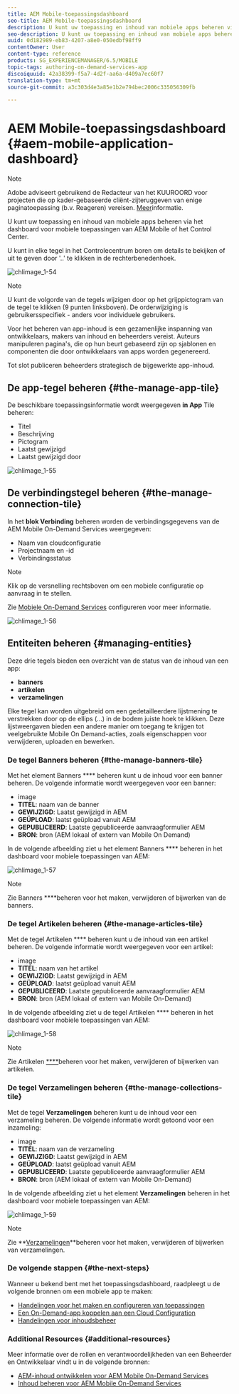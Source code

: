 ```yaml
---
title: AEM Mobile-toepassingsdashboard
seo-title: AEM Mobile-toepassingsdashboard
description: U kunt uw toepassing en inhoud van mobiele apps beheren via het dashboard voor mobiele toepassingen van AEM Mobile of het Control Center. Volg deze pagina voor meer informatie.
seo-description: U kunt uw toepassing en inhoud van mobiele apps beheren via het dashboard voor mobiele toepassingen van AEM Mobile of het Control Center. Volg deze pagina voor meer informatie.
uuid: 0d182989-eb83-4207-a8e0-050edbf98ff9
contentOwner: User
content-type: reference
products: SG_EXPERIENCEMANAGER/6.5/MOBILE
topic-tags: authoring-on-demand-services-app
discoiquuid: 42a38399-f5a7-4d2f-aa6a-d409a7ec60f7
translation-type: tm+mt
source-git-commit: a3c303d4e3a85e1b2e794bec2006c335056309fb

---
```



# AEM Mobile-toepassingsdashboard {#aem-mobile-application-dashboard}

>[!NOTE]
>
>Adobe adviseert gebruikend de Redacteur van het KUUROORD voor projecten die op kader-gebaseerde cliënt-zijteruggeven van enige paginatoepassing (b.v. Reageren) vereisen. [Meer](/help/sites-developing/spa-overview.md)informatie.

U kunt uw toepassing en inhoud van mobiele apps beheren via het dashboard voor mobiele toepassingen van AEM Mobile of het Control Center.

U kunt in elke tegel in het Controlecentrum boren om details te bekijken of uit te geven door &#39;..&#39; te klikken in de rechterbenedenhoek.

![chlimage_1-54](assets/chlimage_1-54.png)

>[!NOTE]
>
>U kunt de volgorde van de tegels wijzigen door op het grijppictogram van de tegel te klikken (9 punten linksboven). De orderwijziging is gebruikersspecifiek - anders voor individuele gebruikers.

Voor het beheren van app-inhoud is een gezamenlijke inspanning van ontwikkelaars, makers van inhoud en beheerders vereist. Auteurs manipuleren pagina&#39;s, die op hun beurt gebaseerd zijn op sjablonen en componenten die door ontwikkelaars van apps worden gegenereerd.

Tot slot publiceren beheerders strategisch de bijgewerkte app-inhoud.

## De app-tegel beheren {#the-manage-app-tile}

De beschikbare toepassingsinformatie wordt weergegeven **in App** Tile beheren:

* Titel
* Beschrijving
* Pictogram
* Laatst gewijzigd
* Laatst gewijzigd door

![chlimage_1-55](assets/chlimage_1-55.png)

## De verbindingstegel beheren {#the-manage-connection-tile}

In het **blok Verbinding** beheren worden de verbindingsgegevens van de AEM Mobile On-Demand Services weergegeven:

* Naam van cloudconfiguratie
* Projectnaam en -id
* Verbindingsstatus

>[!NOTE]
>
>Klik op de versnelling rechtsboven om een mobiele configuratie op aanvraag in te stellen.
>
>Zie [Mobiele On-Demand Services](/help/mobile/mobile-on-demand-associating-an-on-demand-app-to-cloud-configuration.md) configureren voor meer informatie.

![chlimage_1-56](assets/chlimage_1-56.png)

## Entiteiten beheren {#managing-entities}

Deze drie tegels bieden een overzicht van de status van de inhoud van een app:

* **banners**
* **artikelen**
* **verzamelingen**

Elke tegel kan worden uitgebreid om een gedetailleerdere lijstmening te verstrekken door op de ellips (...) in de bodem juiste hoek te klikken. Deze lijstweergaven bieden een andere manier om toegang te krijgen tot veelgebruikte Mobile On Demand-acties, zoals eigenschappen voor verwijderen, uploaden en bewerken.

### De tegel Banners beheren {#the-manage-banners-tile}

Met het element Banners **** beheren kunt u de inhoud voor een banner beheren. De volgende informatie wordt weergegeven voor een banner:

* image
* **TITEL**: naam van de banner
* **GEWIJZIGD**: Laatst gewijzigd in AEM
* **GEÜPLOAD**: laatst geüpload vanuit AEM
* **GEPUBLICEERD**: Laatste gepubliceerde aanvraagformulier AEM
* **BRON**: bron (AEM lokaal of extern van Mobile On Demand)

In de volgende afbeelding ziet u het element Banners **** beheren in het dashboard voor mobiele toepassingen van AEM:

![chlimage_1-57](assets/chlimage_1-57.png)

>[!NOTE]
>
>Zie Banners **[](/help/mobile/mobile-on-demand-managing-banners.md)**beheren voor het maken, verwijderen of bijwerken van de banners.

### De tegel Artikelen beheren {#the-manage-articles-tile}

Met de tegel Artikelen **** beheren kunt u de inhoud van een artikel beheren. De volgende informatie wordt weergegeven voor een artikel:

* image
* **TITEL**: naam van het artikel
* **GEWIJZIGD**: Laatst gewijzigd in AEM
* **GEÜPLOAD**: laatst geüpload vanuit AEM
* **GEPUBLICEERD**: Laatste gepubliceerde aanvraagformulier AEM
* **BRON**: bron (AEM lokaal of extern van Mobile On-Demand)

In de volgende afbeelding ziet u de tegel Artikelen **** beheren in het dashboard voor mobiele toepassingen van AEM:

![chlimage_1-58](assets/chlimage_1-58.png)

>[!NOTE]
>
>Zie Artikelen [****](/help/mobile/mobile-on-demand-managing-articles.md)beheren voor het maken, verwijderen of bijwerken van artikelen.

### De tegel Verzamelingen beheren {#the-manage-collections-tile}

Met de tegel **Verzamelingen** beheren kunt u de inhoud voor een verzameling beheren. De volgende informatie wordt getoond voor een inzameling:

* image
* **TITEL**: naam van de verzameling
* **GEWIJZIGD**: Laatst gewijzigd in AEM
* **GEÜPLOAD**: laatst geüpload vanuit AEM
* **GEPUBLICEERD**: Laatste gepubliceerde aanvraagformulier AEM
* **BRON**: bron (AEM lokaal of extern van Mobile On-Demand)

In de volgende afbeelding ziet u het element **Verzamelingen** beheren in het dashboard voor mobiele toepassingen van AEM:

![chlimage_1-59](assets/chlimage_1-59.png)

>[!NOTE]
>
>Zie **[Verzamelingen](/help/mobile/mobile-on-demand-managing-collections.md)**beheren voor het maken, verwijderen of bijwerken van verzamelingen.

### De volgende stappen {#the-next-steps}

Wanneer u bekend bent met het toepassingsdashboard, raadpleegt u de volgende bronnen om een mobiele app te maken:

* [Handelingen voor het maken en configureren van toepassingen](/help/mobile/mobile-apps-ondemand-application-create-configure-action.md)
* [Een On-Demand-app koppelen aan een Cloud Configuration](/help/mobile/mobile-on-demand-associating-an-on-demand-app-to-cloud-configuration.md)
* [Handelingen voor inhoudsbeheer](/help/mobile/mobile-apps-ondemand-manage-content-ondemand.md)

### Additional Resources {#additional-resources}

Meer informatie over de rollen en verantwoordelijkheden van een Beheerder en Ontwikkelaar vindt u in de volgende bronnen:

* [AEM-inhoud ontwikkelen voor AEM Mobile On-Demand Services](/help/mobile/aem-mobile-on-demand.md)
* [Inhoud beheren voor AEM Mobile On-Demand Services](/help/mobile/aem-mobile.md)

